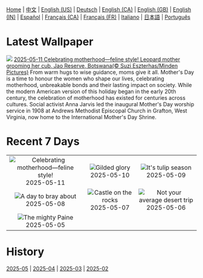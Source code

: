 [Home](../README.md) | [中文](zh-CN.md) | [English (US)](en-US.md) | [Deutsch](de-DE.md) | [English (CA)](en-CA.md) | [English (GB)](en-GB.md) | [English (IN)](en-IN.md) | [Español](es-ES.md) | [Français (CA)](fr-CA.md) | [Français (FR)](fr-FR.md) | [Italiano](it-IT.md) | [日本語](ja-JP.md) | [Português](pt-BR.md)

# Latest Wallpaper
![](https://www.bing.com/th?id=OHR.LeopardMother_EN-CA2344528302_UHD.jpg)
[2025-05-11 Celebrating motherhood—feline style! Leopard mother grooming her cub, Jao Reserve, Botswana(© Suzi Eszterhas/Minden Pictures)](https://www.bing.com/th?id=OHR.LeopardMother_EN-CA2344528302_UHD.jpg)
From warm hugs to wise guidance, moms give it all. Mother's Day is a time to honour the women who shape our lives, celebrating motherhood, unbreakable bonds and their lasting impact on society. While the modern American version of this holiday began in the early 20th century, the celebration of motherhood has existed for centuries across cultures. Social activist Anna Jarvis led the inaugural Mother's Day worship service in 1908 at Andrews Methodist Episcopal Church in Grafton, West Virginia, now home to the International Mother's Day Shrine.

# Recent 7 Days
|  |  |  |
|:---:|:---:|:---:|
| ![](https://www.bing.com/th?id=OHR.LeopardMother_EN-CA2344528302_400x240.jpg "Celebrating motherhood—feline style!") 2025-05-11 | ![](https://www.bing.com/th?id=OHR.MinnesotaRotunda_EN-CA2092943439_400x240.jpg "Gilded glory") 2025-05-10 | ![](https://www.bing.com/th?id=OHR.Tulip25Fest_EN-CA8965169062_400x240.jpg "It's tulip season") 2025-05-09 |
| ![](https://www.bing.com/th?id=OHR.RhyoliteDonkeys_EN-CA1691842106_400x240.jpg "A day to bray about") 2025-05-08 | ![](https://www.bing.com/th?id=OHR.DunluceIreland_EN-CA9898003199_400x240.jpg "Castle on the rocks") 2025-05-07 | ![](https://www.bing.com/th?id=OHR.FlyoverNamibia_EN-CA6702004315_400x240.jpg "Not your average desert trip") 2025-05-06 |
| ![](https://www.bing.com/th?id=OHR.TorresChile_EN-CA6313308803_400x240.jpg "The mighty Paine") 2025-05-05 |  |  |

# History
[2025-05](../archives/wallpaper/en-CA/w_2025_05.md) | [2025-04](../archives/wallpaper/en-CA/w_2025_04.md) | [2025-03](../archives/wallpaper/en-CA/w_2025_03.md) | [2025-02](../archives/wallpaper/en-CA/w_2025_02.md)

